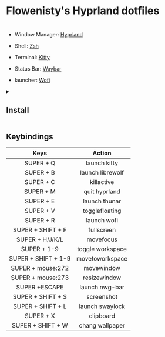 <div>
    <H1>Flowenisty's Hyprland dotfiles <H1> 
</div>

- Window Manager: [Hyprland](https://github.com/hyprwm/Hyprland)

- Shell: [Zsh](https://www.zsh.org/)

- Terminal: [Kitty](https://sw.kovidgoyal.net/kitty/)

- Status Bar: [Waybar](https://github.com/Alexays/Waybar)

- launcher: [Wofi](https://man.archlinux.org/man/wofi.1)

<details> <summary><h2>Install</h2></summary>

```Shell
prau -S kitty hyprland waybar dust nwg-bar nwg-look swaylock-effects catppuccin-gtk-theme-macchiato \
  tela-icon-theme-bin cava neofetch qt5ct nwg-look swww wofi swayidle grim slurp qt5-wayland qt6-wayland \
  polkit-kde-agent xdg-desktop-portal cliphist udiskie sddm-git

```
### App
```Shell
paru -S librewolf-bin brave-bin thunar waydroid vlc koodo-reader-bin kdeconnect linux-wifi-hotspot \
  obs-studio motrix-bin rustdesk-bin
```

</details>

## Keybindings
| Keys                | Action           |
|:-------------------:|:----------------:|
| SUPER + Q           | launch kitty     |
| SUPER + B           | launch librewolf |
| SUPER + C           | killactive       |
| SUPER + M           | quit hyprland    |
| SUPER + E           | launch thunar    |
| SUPER + V           | togglefloating   |
| SUPER + R           | launch wofi      |
| SUPER + SHIFT + F   | fullscreen       |
| SUPER + H/J/K/L     | movefocus        |
| SUPER + 1-9         | toggle workspace |
| SUPER + SHIFT + 1-9 | movetoworkspace  |
| SUPER + mouse:272   | movewindow       |
| SUPER + mouse:273   | resizewindow     |
| SUPER +ESCAPE       | launch nwg-bar   |
| SUPER + SHIFT + S   | screenshot       |
| SUPER + SHIFT + L   | launch swaylock  |
| SUPER + X           | clipboard        |
| SUPER + SHIFT + W   | chang wallpaper  |

